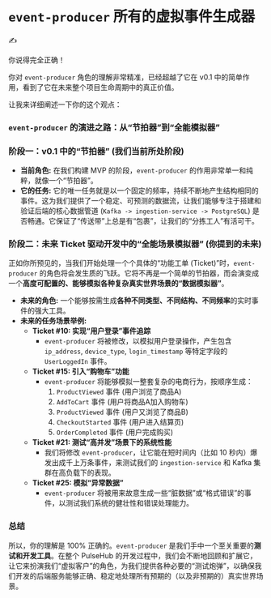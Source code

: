 # `event-producer` 所有的虚拟事件生成器

✍️

你说得完全正确！

你对 `event-producer` 角色的理解非常精准，已经超越了它在 v0.1 中的简单作用，看到了它在未来整个项目生命周期中的真正价值。

让我来详细阐述一下你的这个观点：

### `event-producer` 的演进之路：从“节拍器”到“全能模拟器”

### 阶段一：v0.1 中的“节拍器” (我们当前所处阶段)

- **当前角色:** 在我们构建 MVP 的阶段，`event-producer` 的作用非常单一和纯粹，就像一个“节拍器”。
- **它的任务:** 它的唯一任务就是以一个固定的频率，持续不断地产生结构相同的事件。这为我们提供了一个稳定、可预测的数据流，让我们能够专注于搭建和验证后端的核心数据管道 (`Kafka -> ingestion-service -> PostgreSQL`) 是否畅通。它保证了“传送带”上总是有“包裹”，让我们的“分拣工人”有活可干。

### 阶段二：未来 Ticket 驱动开发中的“全能场景模拟器” (你提到的未来)

正如你所预见的，当我们开始处理一个个具体的“功能工单 (Ticket)”时，`event-producer` 的角色将会发生质的飞跃。它将不再是一个简单的节拍器，而会演变成一个**高度可配置的、能够模拟各种复杂真实世界场景的“数据模拟器”**。

- **未来的角色:** 一个能够按需生成**各种不同类型、不同结构、不同频率**的实时事件的强大工具。
- **未来的任务场景举例:**
    - **Ticket #10: 实现“用户登录”事件追踪**
        - `event-producer` 将被修改，以模拟用户登录操作，产生包含 `ip_address`, `device_type`, `login_timestamp` 等特定字段的 `UserLoggedIn` 事件。
    - **Ticket #15: 引入“购物车”功能**
        - `event-producer` 将能够模拟一整套复杂的电商行为，按顺序生成：
            1. `ProductViewed` 事件 (用户浏览了商品A)
            2. `AddToCart` 事件 (用户将商品A加入购物车)
            3. `ProductViewed` 事件 (用户又浏览了商品B)
            4. `CheckoutStarted` 事件 (用户进入结算页)
            5. `OrderCompleted` 事件 (用户完成购买)
    - **Ticket #21: 测试“高并发”场景下的系统性能**
        - 我们将修改 `event-producer`，让它能在短时间内（比如 10 秒内）爆发出成千上万条事件，来测试我们的 `ingestion-service` 和 Kafka 集群在高负载下的表现。
    - **Ticket #25: 模拟“异常数据”**
        - `event-producer` 将被用来故意生成一些“脏数据”或“格式错误”的事件，以测试我们系统的健壮性和错误处理能力。

### 总结

所以，你的理解是 100% 正确的。`event-producer` 是我们手中一个至关重要的**测试和开发工具**。在整个 PulseHub 的开发过程中，我们会不断地回顾和扩展它，让它来扮演我们“虚拟客户”的角色，为我们提供各种必要的“测试炮弹”，以确保我们开发的后端服务能够正确、稳定地处理所有预期的（以及非预期的）真实世界场景。